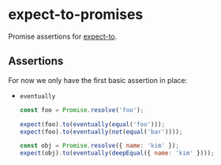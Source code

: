 expect-to-promises
==================

Promise assertions for [expect-to](https://github.com/kjbekkelund/expect-to).

Assertions
----------

For now we only have the first basic assertion in place:

- `eventually`

  ```javascript
  const foo = Promise.resolve('foo');

  expect(foo).to(eventually(equal('foo')));
  expect(foo).to(eventually(not(equal('bar'))));

  const obj = Promise.resolve({ name: 'kim' });
  expect(obj).to(eventually(deepEqual({ name: 'kim' })));
  ```

